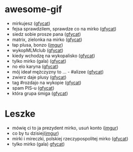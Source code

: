 # awesome-gif
* mirkujesz ([gfycat](https://gfycat.com/EvenScarceChipmunk))
* fejsa sprawdzilem, sprawdze co na mirko ([gfycat](http://gfycat.com/DeliriousMildGallinule))
* siedz sobie prosze pana ([gfycat](http://gfycat.com/WaryIncompleteAfricanelephant))
* matrix, zielonka na mirko ([gfycat](http://gfycat.com/EnergeticSoupyGlowworm))
* łap plusa, bonzo ([imgur](http://i.imgur.com/Y4liQmV.gifv))
* wykopMLMclub ([gfycat](http://gfycat.com/PoliticalSharpAbyssiniangroundhornbill))
* kiedy wchodzę na wykopalisko ([gfycat](http://gfycat.com/MiserableWhichAndeancondor))
* tylko mirko (gala) ([gfycat](http://gfycat.com/HotFancyCassowary))
* no elo karyna ([gfycat](http://gfycat.com/GloomyTartAtlasmoth))
* mój ideał mężczyzny to … - #alizee ([gfycat](http://gfycat.com/UnknownEmbarrassedArctichare))
* zwierz daje plusy ([gfycat](http://gfycat.com/FlickeringInstructiveClingfish))
* tag #rozdajo na wykopie ([gfycat](http://gfycat.com/GraveDigitalArchaeocete))
* spam PIS-u ([gfycat](http://gfycat.com/SlightNegativeCoypu))
* która grupa śmiga ([gfycat](http://gfycat.com/PessimisticUnimportantDuckbillcat))

# Leszke
* mówię ci to ja prezydent mirko, usuń konto ([imgur](http://i.imgur.com/scFhGZe.gifv))
* co by tu dzisiej([imgur](http://i.imgur.com/bxHLOgS.gifv))
* mirki i mireczki, polskiej rzeczypospolitej mirko ([gfycat](http://gfycat.com/ShamefulAnchoredElephantbeetle))
* tylko mirko (gala) [gfycat](http://gfycat.com/HotFancyCassowary))

